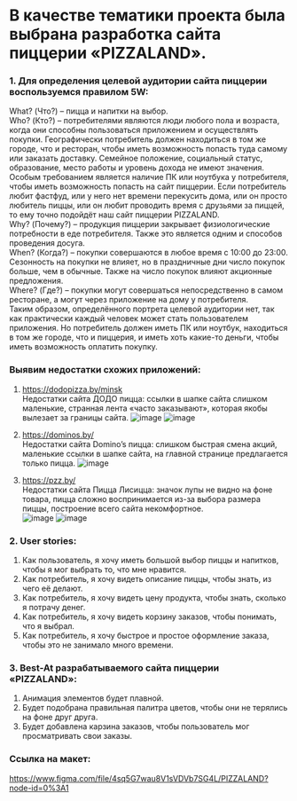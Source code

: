 # В качестве тематики проекта была выбрана разработка сайта пиццерии «PIZZALAND».
### 1. Для определения целевой аудитории сайта пиццерии воспользуемся правилом 5W:  
What? (Что?) – пицца и напитки на выбор.  
Who? (Кто?) – потребителями являются люди любого пола и возраста, когда они способны пользоваться приложением и осуществлять покупки. Географически потребитель должен находиться в том же городе, что и ресторан, чтобы иметь возможность попасть туда самому или заказать доставку. Семейное положение, социальный статус, образование, место работы и уровень дохода не имеют значения. Особым требованием является наличие ПК или ноутбука у потребителя, чтобы иметь возможность попасть на сайт пиццерии. Если потребитель любит фастфуд, или у него нет времени перекусить дома, или он просто любитель пиццы, или он любит проводить время с друзьями за пиццей, то ему точно подойдёт наш сайт пиццерии PIZZALAND.  
Why? (Почему?) – продукция пиццерии закрывает физиологические потребности в еде потребителя. Также это является одним и способов проведения досуга.  
When? (Когда?) – покупки совершаются в любое время с 10:00 до 23:00. Сезонность на покупки не влияет, но в праздничные дни число покупок больше, чем в обычные. Также на число покупок влияют акционные предложения.  
Where? (Где?) – покупки могут совершаться непосредственно в самом ресторане, а могут через приложение на дому у потребителя.  
Таким образом, определённого портрета целевой аудитории нет, так как практически каждый человек может стать пользователем приложения. Но потребитель должен иметь ПК или ноутбук, находиться в том же городе, что и пиццерия, и иметь хоть какие-то деньги, чтобы иметь возможность оплатить покупку.  

### Выявим недостатки схожих приложений:
1)	https://dodopizza.by/minsk  
Недостатки сайта ДОДО пицца: ссылки в шапке сайта слишком маленькие, странная лента «часто заказывают», которая якобы вылезает за границы сайта.
![image](https://user-images.githubusercontent.com/75416301/154298246-b22859b5-a4a8-4d1c-abe6-52a9bf1b5739.png)
![image](https://user-images.githubusercontent.com/75416301/154298406-2b134d7a-6c1b-4068-b0d1-f547c9a98e8b.png)
2)	https://dominos.by/  
Недостатки сайта Domino’s пицца: слишком быстрая смена акций, маленькие ссылки в шапке сайта, на главной странице предлагается только пицца.
![image](https://user-images.githubusercontent.com/75416301/154298592-033d730c-6dfe-415b-9271-405a3d66170e.png)

3)	https://pzz.by/  
  Недостатки сайта Пицца Лисицца: значок лупы не видно на фоне товара, пицца сложно воспринимается из-за выбора размера пиццы, построение всего сайта некомфортное.  
![image](https://user-images.githubusercontent.com/75416301/154298992-bd28f402-d15e-440e-9715-c00441de1fbf.png)
![image](https://user-images.githubusercontent.com/75416301/154299119-0392d8f7-529e-4dcc-a8c1-35f664c24778.png)

### 2.	User stories:  
1)	Как пользователь, я хочу иметь большой выбор пиццы и напитков, чтобы я мог выбрать то, что мне нравится.  
2)	Как потребитель, я хочу видеть описание пиццы, чтобы знать, из чего её делают. 
3)	Как потребитель, я хочу видеть цену продукта, чтобы знать, сколько я потрачу денег.  
4)	Как потребитель, я хочу видеть корзину заказов, чтобы понимать, что я выбрал.  
5)	Как потребитель, я хочу быстрое и простое оформление заказа, чтобы это не занимало много времени.  

### 3.	Best-At разрабатываемого сайта пиццерии «PIZZALAND»:  
1)	Анимация элементов будет плавной.  
2)	Будет подобрана правильная палитра цветов, чтобы они не терялись на фоне друг друга.   
3)	Будет добавлена карзина заказов, чтобы пользователь мог просматривать свои заказы.

### Ссылка на макет:  
https://www.figma.com/file/4sq5G7wau8V1sVDVb7SG4L/PIZZALAND?node-id=0%3A1
